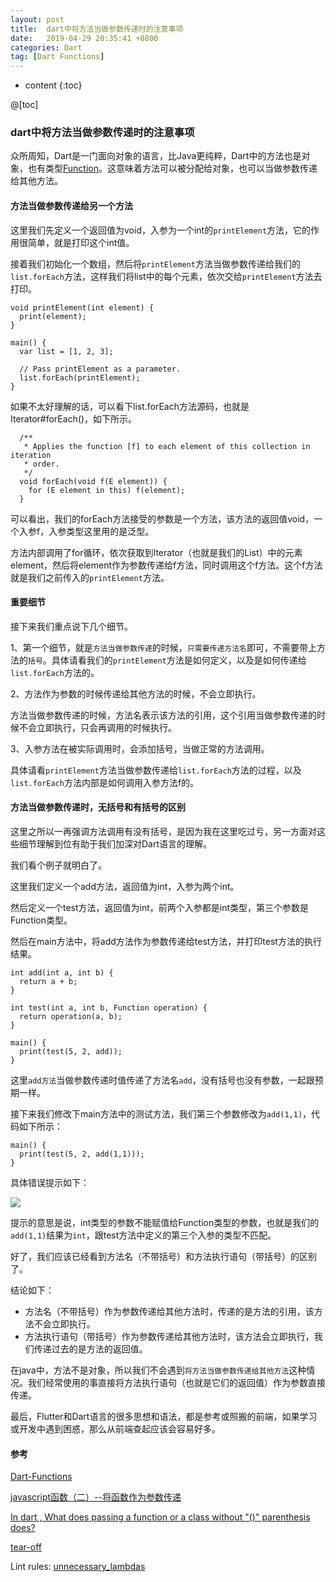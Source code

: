 ```yaml
---
layout: post
title:  dart中将方法当做参数传递时的注意事项
date:   2019-04-29 20:35:41 +0800
categories: Dart
tag: [Dart Functions]
---
```


* content
{:toc}



@[toc]
### dart中将方法当做参数传递时的注意事项

众所周知，Dart是一门面向对象的语言，比Java更纯粹，Dart中的方法也是对象，也有类型[Function](https://api.dartlang.org/stable/2.2.0/dart-core/Function-class.html)。这意味着方法可以被分配给对象，也可以当做参数传递给其他方法。

#### 方法当做参数传递给另一个方法

这里我们先定义一个返回值为void，入参为一个int的`printElement`方法，它的作用很简单，就是打印这个int值。

接着我们初始化一个数组，然后将`printElement`方法当做参数传递给我们的`list.forEach`方法，这样我们将list中的每个元素，依次交给`printElement`方法去打印。

```
void printElement(int element) {
  print(element);
}

main() {
  var list = [1, 2, 3];

  // Pass printElement as a parameter.
  list.forEach(printElement);
}
```

如果不太好理解的话，可以看下list.forEach方法源码，也就是Iterator#forEach()，如下所示。

```
  /**
   * Applies the function [f] to each element of this collection in iteration
   * order.
   */
  void forEach(void f(E element)) {
    for (E element in this) f(element);
  }
```

可以看出，我们的forEach方法接受的参数是一个方法，该方法的返回值void，一个入参f，入参类型这里用的是泛型。

方法内部调用了for循环，依次获取到Iterator（也就是我们的List）中的元素element，然后将element作为参数传递给f方法，同时调用这个f方法。这个f方法就是我们之前传入的`printElement`方法。

#### 重要细节

接下来我们重点说下几个细节。

1、第一个细节，就是`方法当做参数传递`的时候，`只需要传递方法名`即可，不需要带上方法的`括号`。具体请看我们的`printElement`方法是如何定义，以及是如何传递给`list.forEach`方法的。

2、方法作为参数的时候传递给其他方法的时候，不会立即执行。

方法当做参数传递的时候，方法名表示该方法的引用，这个引用当做参数传递的时候不会立即执行，只会再调用的时候执行。

3、入参方法在被实际调用时，会添加括号，当做正常的方法调用。

具体请看`printElement`方法当做参数传递给`list.forEach`方法的过程，以及`list.forEach`方法内部是如何调用入参方法f的。

#### 方法当做参数传递时，无括号和有括号的区别

这里之所以一再强调方法调用有没有括号，是因为我在这里吃过亏，另一方面对这些细节理解到位有助于我们加深对Dart语言的理解。

我们看个例子就明白了。

这里我们定义一个add方法，返回值为int，入参为两个int。

然后定义一个test方法，返回值为int，前两个入参都是int类型，第三个参数是Function类型。

然后在main方法中，将add方法作为参数传递给test方法，并打印test方法的执行结果。

```
int add(int a, int b) {
  return a + b;
}

int test(int a, int b, Function operation) {
  return operation(a, b);
}

main() {
  print(test(5, 2, add));
}
```

这里`add方法`当做参数传递时值传递了方法名`add`，没有括号也没有参数，一起跟预期一样。

接下来我们修改下main方法中的测试方法，我们第三个参数修改为`add(1,1)`，代码如下所示：

```
main() {
  print(test(5, 2, add(1,1)));
}
```

具体错误提示如下：

![](https://tinytongtong-1255688482.cos.ap-beijing.myqcloud.com/WX20190429-202545.png)

提示的意思是说，int类型的参数不能赋值给Function类型的参数，也就是我们的`add(1,1)`结果为`int`，跟test方法中定义的第三个入参的类型不匹配。

好了，我们应该已经看到方法名（不带括号）和方法执行语句（带括号）的区别了。

结论如下：
* 方法名（不带括号）作为参数传递给其他方法时，传递的是方法的引用，该方法不会立即执行。
* 方法执行语句（带括号）作为参数传递给其他方法时，该方法会立即执行，我们传递过去的是方法的返回值。

在java中，方法不是对象，所以我们不会遇到`将方法当做参数传递给其他方法`这种情况。我们经常使用的事直接将方法执行语句（也就是它们的返回值）作为参数直接传递。

最后，Flutter和Dart语言的很多思想和语法，都是参考或照搬的前端，如果学习或开发中遇到困惑，那么从前端查起应该会容易好多。

#### 参考

[Dart-Functions](https://www.dartlang.org/guides/language/language-tour#functions)

[javascript函数（二）--将函数作为参数传递](https://blog.csdn.net/xingxing513234072/article/details/7718430)

[In dart , What does passing a function or a class without "()" parenthesis does?](https://www.reddit.com/r/dartlang/comments/bemub7/in_dart_what_does_passing_a_function_or_a_class/)


[tear-off](https://www.dartlang.org/guides/language/effective-dart/usage#dont-create-a-lambda-when-a-tear-off-will-do)

Lint rules: [unnecessary_lambdas](https://dart-lang.github.io/linter/lints/unnecessary_lambdas.html)


